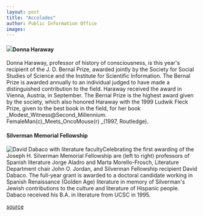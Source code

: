 ```yaml
---
layout: post
title: "Accolades"
author: Public Information Office
images:
---
```


#### ![][1]Donna Haraway

Donna Haraway, professor of history of consciousness, is this year's recipient of the J. D. Bernal Prize, awarded jointly by the Society for Social Studies of Science and the Institute for Scientific Information. The Bernal Prize is awarded annually to an individual judged to have made a distinguished contribution to the field. Haraway received the award in Vienna, Austria, in September. The Bernal Prize is the highest award given by the society, which also honored Haraway with the 1999 Ludwik Fleck Prize, given to the best book in the field, for her book _Modest_Witness@Second_Millennium.  
FemaleMan(c)_Meets_OncoMouse(r) _(1997, Routledge).

#### Silverman Memorial Fellowship

![David Dabaco with literature faculty][2]Celebrating the first awarding of the Joseph H. Silverman Memorial Fellowship are (left to right) professors of Spanish literature Jorge Aladro and Marta Morello-Frosch, Literature Department chair John O. Jordan, and Silverman Fellowship recipient David Dabaco. The full-year grant is awarded to a doctoral candidate working in Spanish Renaissance (Golden Age) literature in memory of Silverman's Jewish contributions to the culture and literature of Hispanic people. Dabaco received his B.A. in literature from UCSC in 1995.

  

[1]: ../art/haraway_donna.jpg
[2]: ../art/literature_award.280.jpg

[source](http://www1.ucsc.edu/currents/00-01/01-29/accolades.html "Permalink to accolades")

